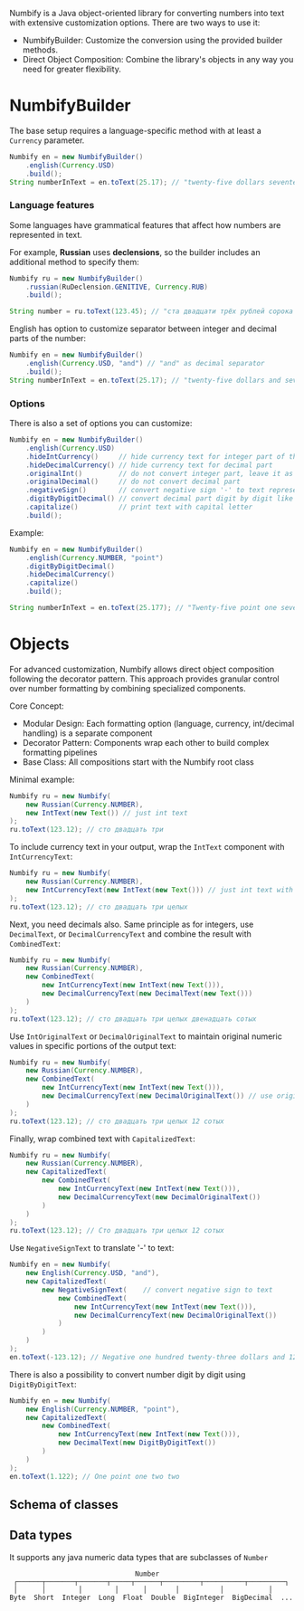 Numbify is a Java object-oriented library for converting numbers into text with extensive customization options. 
There are two ways to use it:
* NumbifyBuilder: Customize the conversion using the provided builder methods.
* Direct Object Composition: Combine the library's objects in any way you need for greater flexibility.

# NumbifyBuilder
The base setup requires a language-specific method with at least a `Currency` parameter.
```java
Numbify en = new NumbifyBuilder()
    .english(Currency.USD)
    .build();
String numberInText = en.toText(25.17); // "twenty-five dollars seventeen cents"
```

### Language features
Some languages have grammatical features that affect how numbers are represented in text.

For example, **Russian** uses **declensions**, so the builder includes an additional method to specify them:
```java
Numbify ru = new NumbifyBuilder()
    .russian(RuDeclension.GENITIVE, Currency.RUB)
    .build();

String number = ru.toText(123.45); // "ста двадцати трёх рублей сорока пяти копеек"
```

English has option to customize separator between integer and decimal parts of the number:
```java
Numbify en = new NumbifyBuilder()
    .english(Currency.USD, "and") // "and" as decimal separator
    .build();
String numberInText = en.toText(25.17); // "twenty-five dollars and seventeen cents"
```

### Options
There is also a set of options you can customize:
```java
Numbify en = new NumbifyBuilder()
    .english(Currency.USD)
    .hideIntCurrency()     // hide currency text for integer part of the number
    .hideDecimalCurrency() // hide currency text for decimal part
    .originalInt()         // do not convert integer part, leave it as number
    .originalDecimal()     // do not convert decimal part
    .negativeSign()        // convert negative sign '-' to text representation
    .digitByDigitDecimal() // convert decimal part digit by digit like 1.25 -> "one point two five"
    .capitalize()          // print text with capital letter
    .build();
```
Example:
```java
Numbify en = new NumbifyBuilder()
    .english(Currency.NUMBER, "point")
    .digitByDigitDecimal()
    .hideDecimalCurrency()
    .capitalize()
    .build();

String numberInText = en.toText(25.177); // "Twenty-five point one seven seven"
```

# Objects
For advanced customization, Numbify allows direct object composition following the decorator pattern. 
This approach provides granular control over number formatting by combining specialized components.

Core Concept:
* Modular Design: Each formatting option (language, currency, int/decimal handling) is a separate component
* Decorator Pattern: Components wrap each other to build complex formatting pipelines
* Base Class: All compositions start with the Numbify root class

Minimal example:
```java
Numbify ru = new Numbify(
    new Russian(Currency.NUMBER),
    new IntText(new Text()) // just int text
);
ru.toText(123.12); // сто двадцать три
```
To include currency text in your output, wrap the `IntText` component with `IntCurrencyText`:
```java
Numbify ru = new Numbify(
    new Russian(Currency.NUMBER),
    new IntCurrencyText(new IntText(new Text())) // just int text with currency
);
ru.toText(123.12); // сто двадцать три целых
```
Next, you need decimals also. Same principle as for integers, use `DecimalText`, or `DecimalCurrencyText`
and combine the result with `CombinedText`:
```java
Numbify ru = new Numbify(
    new Russian(Currency.NUMBER),
    new CombinedText(
        new IntCurrencyText(new IntText(new Text())),
        new DecimalCurrencyText(new DecimalText(new Text()))
    )
);
ru.toText(123.12); // сто двадцать три целых двенадцать сотых
```
Use `IntOriginalText` or `DecimalOriginalText` to maintain original numeric values in specific portions of the output text:
```java
Numbify ru = new Numbify(
    new Russian(Currency.NUMBER),
    new CombinedText(
        new IntCurrencyText(new IntText(new Text())),
        new DecimalCurrencyText(new DecimalOriginalText()) // use original decimal
    )
);
ru.toText(123.12); // сто двадцать три целых 12 сотых
```
Finally, wrap combined text with `CapitalizedText`:
```java
Numbify ru = new Numbify(
    new Russian(Currency.NUMBER),
    new CapitalizedText(
        new CombinedText(
            new IntCurrencyText(new IntText(new Text())),
            new DecimalCurrencyText(new DecimalOriginalText())
        )
    )
);
ru.toText(123.12); // Сто двадцать три целых 12 сотых
```
Use `NegativeSignText` to translate '-' to text:
```java
Numbify en = new Numbify(
    new English(Currency.USD, "and"),
    new CapitalizedText(
        new NegativeSignText(    // convert negative sign to text
            new CombinedText(
                new IntCurrencyText(new IntText(new Text())),
                new DecimalCurrencyText(new DecimalOriginalText())
            )
        )
    )
);
en.toText(-123.12); // Negative one hundred twenty-three dollars and 12 cents
```
There is also a possibility to convert number digit by digit using `DigitByDigitText`:
```java
Numbify en = new Numbify(
    new English(Currency.NUMBER, "point"),
    new CapitalizedText(
        new CombinedText(
            new IntCurrencyText(new IntText(new Text())),
            new DecimalText(new DigitByDigitText())
        )
    )
);
en.toText(1.122); // One point one two two
```
## Schema of classes



## Data types
It supports any java numeric data types that are subclasses of `Number`
```
                               Number
 ┌──────┬───────┬───────┬─────┬──────┬─────────┬──────────┬─────────┐
 │      │        │        │      │       │          │           │
Byte  Short  Integer  Long  Float  Double  BigInteger  BigDecimal  ...
```

